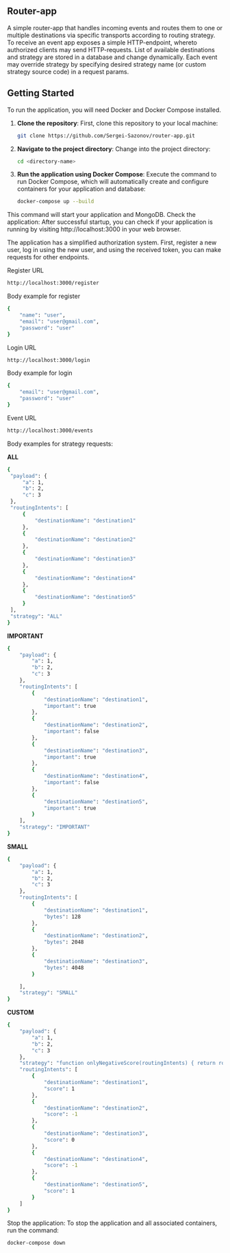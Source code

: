 ## Router-app
A simple router-app that handles incoming events and routes them to one or multiple destinations via specific transports according to routing strategy.
To receive an event app exposes a simple HTTP-endpoint, whereto authorized clients may send HTTP-requests. List of available destinations and strategy are stored in a database and change dynamically.
Each event may override strategy by specifying desired strategy name (or custom strategy source code) in a request params.

## Getting Started

To run the application, you will need Docker and Docker Compose installed.

1. **Clone the repository**: First, clone this repository to your local machine:

   ```bash
   git clone https://github.com/Sergei-Sazonov/router-app.git
   ```

2. **Navigate to the project directory**: Change into the project directory:

   ```bash
   cd <directory-name>
   ```

3. **Run the application using Docker Compose**: Execute the command to run Docker Compose, which will automatically create and configure containers for your application and database:
   ```bash
   docker-compose up --build
   ```

This command will start your application and MongoDB.
Check the application: After successful startup, you can check if your application is running by visiting http://localhost:3000 in your web browser.

The application has a simplified authorization system. First, register a new user, log in using the new user, and using the received token, you can make requests for other endpoints.

Register URL
```bash
http://localhost:3000/register
```
Body example for register
```bash
{
    "name": "user",
    "email": "user@gmail.com",
    "password": "user"
}
```

Login URL
```bash
http://localhost:3000/login
```
Body example for login
```bash
{
    "email": "user@gmail.com",
    "password": "user"
}
```
Event URL
```bash
http://localhost:3000/events
```
Body examples for strategy requests:

**ALL**

```bash
{
 "payload": {
     "a": 1,
     "b": 2,
     "c": 3
 },
 "routingIntents": [
     {
         "destinationName": "destination1"
     },
     {
         "destinationName": "destination2"
     },
     {
         "destinationName": "destination3"
     },
     {
         "destinationName": "destination4"
     },
     {
         "destinationName": "destination5"
     }
 ],
 "strategy": "ALL"
}
```

**IMPORTANT**

```bash
{
    "payload": {
        "a": 1,
        "b": 2,
        "c": 3
    },
    "routingIntents": [
        {
            "destinationName": "destination1",
            "important": true
        },
        {
            "destinationName": "destination2",
            "important": false
        },
        {
            "destinationName": "destination3",
            "important": true
        },
        {
            "destinationName": "destination4",
            "important": false
        },
        {
            "destinationName": "destination5",
            "important": true
        }
    ],
    "strategy": "IMPORTANT"
}
```

**SMALL**

```bash
{
    "payload": {
        "a": 1,
        "b": 2,
        "c": 3
    },
    "routingIntents": [
        {
            "destinationName": "destination1",
            "bytes": 128
        },
        {
            "destinationName": "destination2",
            "bytes": 2048
        },
        {
            "destinationName": "destination3",
            "bytes": 4048
        }

    ],
    "strategy": "SMALL"
}

```

**CUSTOM**

```bash
{
    "payload": {
        "a": 1,
        "b": 2,
        "c": 3
    },
    "strategy": "function onlyNegativeScore(routingIntents) { return routingIntents.filter(intent => intent?.score < 0); }",
    "routingIntents": [
        {
            "destinationName": "destination1",
            "score": 1
        },
        {
            "destinationName": "destination2",
            "score": -1
        },
        {
            "destinationName": "destination3",
            "score": 0
        },
        {
            "destinationName": "destination4",
            "score": -1
        },
        {
            "destinationName": "destination5",
            "score": 1
        }
    ]
}

```

Stop the application: To stop the application and all associated containers, run the command:
```bash
docker-compose down
```
